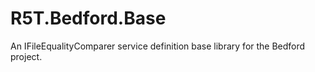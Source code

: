 # R5T.Bedford.Base
An IFileEqualityComparer service definition base library for the Bedford project.
